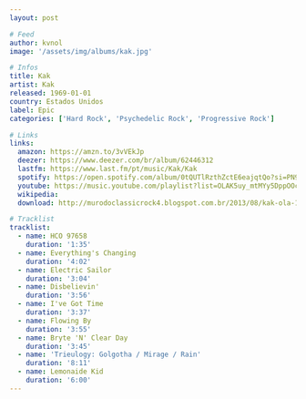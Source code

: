 ```yaml
---
layout: post

# Feed
author: kvnol
image: '/assets/img/albums/kak.jpg'

# Infos
title: Kak
artist: Kak
released: 1969-01-01
country: Estados Unidos
label: Epic
categories: ['Hard Rock', 'Psychedelic Rock', 'Progressive Rock']

# Links
links:
  amazon: https://amzn.to/3vVEkJp
  deezer: https://www.deezer.com/br/album/62446312
  lastfm: https://www.last.fm/pt/music/Kak/Kak
  spotify: https://open.spotify.com/album/0tQUTlRzthZctE6eajqtQo?si=PN9LbilMQkmKj8Kv9H8OOg
  youtube: https://music.youtube.com/playlist?list=OLAK5uy_mtMYy5DppOOckfHEo5wUYT_FR3_WG_vlc
  wikipedia:
  download: http://murodoclassicrock4.blogspot.com.br/2013/08/kak-ola-1969-1999.html

# Tracklist
tracklist:
  - name: HCO 97658
    duration: '1:35'
  - name: Everything's Changing
    duration: '4:02'
  - name: Electric Sailor
    duration: '3:04'
  - name: Disbelievin'
    duration: '3:56'
  - name: I've Got Time
    duration: '3:37'
  - name: Flowing By
    duration: '3:55'
  - name: Bryte 'N' Clear Day
    duration: '3:45'
  - name: 'Trieulogy: Golgotha / Mirage / Rain'
    duration: '8:11'
  - name: Lemonaide Kid
    duration: '6:00'
---
```

